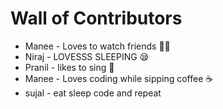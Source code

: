 # Wall of Contributors

- Manee - Loves to watch friends 😶‍🌫️ 
- Niraj - LOVESSS SLEEPING 😪
- Pranil - likes to sing 🎵
- Manee - Loves coding while sipping coffee ☕
- sujal - eat sleep code and repeat
